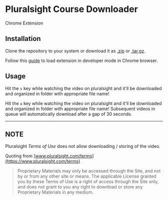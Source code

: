 # Pluralsight Course Downloader

Chrome Extension

## Installation

Clone the repository to your system or download it as [.zip](https://github.com/ducluanxutrieu/Pluralsight-Downloader) or [.tar.gz](https://github.com/ducluanxutrieu/Pluralsight-Downloader).

Follow this [guide](https://developer.chrome.com/extensions/getstarted#unpacked) to load extension in developer mode in Chrome browser.

## Usage

Hit the `s` key while watching the video on pluralsight and it'll be downloaded and organized in folder with appropriate file name!

Hit the `a` key while watching the video on pluralsight and it'll be downloaded and organized in folder with appropriate file name! Subsequent videos in queue will automatically download after a gap of 30 seconds.

---

## NOTE

Pluralsight _Terms of Use_ does not allow downloading / storing of the video.

Quoting from [www.pluralsight.com/terms](https://www.pluralsight.com/terms)

> Proprietary Materials may only be accessed through the Site, and not by or from any other site or means. The applicable License granted you by these Terms of Use is a right of access through the Site only, and does not grant to you any right to download or store any Proprietary Materials in any medium.
